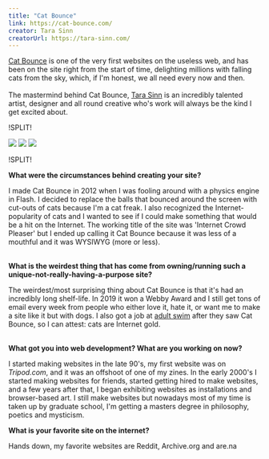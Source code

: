 ```yaml
---
title: "Cat Bounce"
link: https://cat-bounce.com/
creator: Tara Sinn
creatorUrl: https://tara-sinn.com/
---
```


[Cat Bounce](https://cat-bounce.com/) is one of the very first websites on the useless web, and has been on the site right from the start of time, delighting millions with falling cats from the sky, which, if I'm honest, we all need every now and then.  
&nbsp;  
The mastermind behind Cat Bounce, [Tara Sinn](https://animalstyle.biz/) is an incredibly talented artist, designer and all round creative who's work will always be the kind I get excited about.

!SPLIT!

<div class="images">
  <img src="/sites/assets/cat-bounce.jpg" />
  <img src="/sites/assets/cat-bounce-2.jpg" />
  <img src="/sites/assets/cat-bounce-3.jpg" />
</div>

!SPLIT!

**What were the circumstances behind creating your site?**

I made Cat Bounce in 2012 when I was fooling around with a physics engine in Flash. I decided to replace the balls that bounced around the screen with cut-outs of cats because I'm a cat freak. I also recognized the Internet-popularity of cats and I wanted to see if I could make something that would be a hit on the Internet. The working title of the site was 'Internet Crowd Pleaser' but I ended up calling it Cat Bounce because it was less of a mouthful and it was WYSIWYG (more or less).  
&nbsp;  

**What is the weirdest thing that has come from owning/running such a unique-not-really-having-a-purpose site?**

The weirdest/most surprising thing about Cat Bounce is that it's had an incredibly long shelf-life. In 2019 it won a Webby Award and I still get tons of email every week from people who either love it, hate it, or want me to make a site like it but with dogs. I also got a job at [adult swim](http://www.adultswim.com/) after they saw Cat Bounce, so I can attest: cats are Internet gold.  
&nbsp;  

**What got you into web development? What are you working on now?**

I started making websites in the late 90's, my first website was on _Tripod.com_, and it was an offshoot of one of my zines. In the early 2000's I started making websites for friends, started getting hired to make websites, and a few years after that, I began exhibiting websites as installations and browser-based art. I still make websites but nowadays most of my time is taken up by graduate school, I'm getting a masters degree in philosophy, poetics and mysticism.
&nbsp;  

**What is your favorite site on the internet?**

Hands down, my favorite websites are Reddit, Archive.org and are.na
